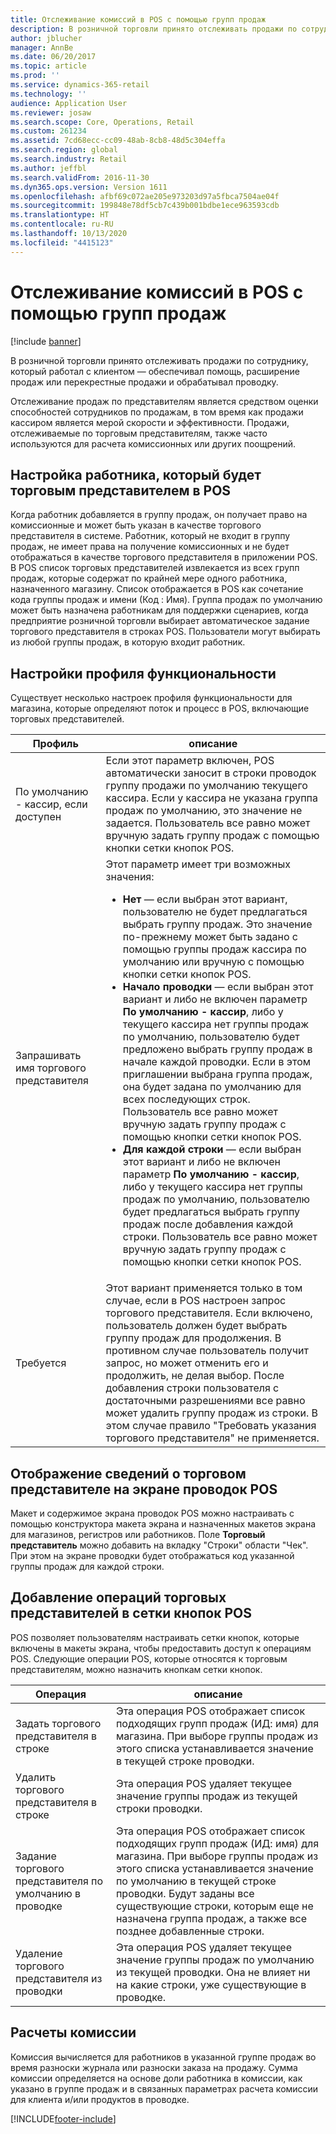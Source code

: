 ```yaml
---
title: Отслеживание комиссий в POS с помощью групп продаж
description: В розничной торговли принято отслеживать продажи по сотруднику, который работал с клиентом — обеспечивал помощь, расширение продаж или перекрестные продажи и обрабатывал проводку.
author: jblucher
manager: AnnBe
ms.date: 06/20/2017
ms.topic: article
ms.prod: ''
ms.service: dynamics-365-retail
ms.technology: ''
audience: Application User
ms.reviewer: josaw
ms.search.scope: Core, Operations, Retail
ms.custom: 261234
ms.assetid: 7cd68ecc-cc09-48ab-8cb8-48d5c304effa
ms.search.region: global
ms.search.industry: Retail
ms.author: jeffbl
ms.search.validFrom: 2016-11-30
ms.dyn365.ops.version: Version 1611
ms.openlocfilehash: afbf69c072ae205e973203d97a5fbca7504ae04f
ms.sourcegitcommit: 199848e78df5cb7c439b001bdbe1ece963593cdb
ms.translationtype: HT
ms.contentlocale: ru-RU
ms.lasthandoff: 10/13/2020
ms.locfileid: "4415123"
---
```

# <a name="track-commissions-in-the-point-of-sale-pos-by-using-sales-groups"></a>Отслеживание комиссий в POS с помощью групп продаж

[!include [banner](includes/banner.md)]

В розничной торговли принято отслеживать продажи по сотруднику, который работал с клиентом — обеспечивал помощь, расширение продаж или перекрестные продажи и обрабатывал проводку.

Отслеживание продаж по представителям является средством оценки способностей сотрудников по продажам, в том время как продажи кассиром является мерой скорости и эффективности. Продажи, отслеживаемые по торговым представителям, также часто используются для расчета комиссионных или других поощрений.

## <a name="configuring-a-worker-to-be-a-sales-representative-in-pos"></a>Настройка работника, который будет торговым представителем в POS

Когда работник добавляется в группу продаж, он получает право на комиссионные и может быть указан в качестве торгового представителя в системе. Работник, который не входит в группу продаж, не имеет права на получение комиссионных и не будет отображаться в качестве торгового представителя в приложении POS. В POS список торговых представителей извлекается из всех групп продаж, которые содержат по крайней мере одного работника, назначенного магазину. Список отображается в POS как сочетание кода группы продаж и имени (Код : Имя). Группа продаж по умолчанию может быть назначена работникам для поддержки сценариев, когда предприятие розничной торговли выбирает автоматическое задание торгового представителя в строках POS. Пользователи могут выбирать из любой группы продаж, в которую входит работник.

## <a name="functionality-profile-settings"></a>Настройки профиля функциональности

Существует несколько настроек профиля функциональности для магазина, которые определяют поток и процесс в POS, включающие торговых представителей.

<table>
<thead>
<tr>
<th>Профиль</th>
<th>описание</th>
</tr>
</thead>
<tbody>
<tr>
<td>По умолчанию - кассир, если доступен</td>
<td>Если этот параметр включен, POS автоматически заносит в строки проводок группу продажи по умолчанию текущего кассира. Если у кассира не указана группа продаж по умолчанию, это значение не задается. Пользователь все равно может вручную задать группу продаж с помощью кнопки сетки кнопок POS.</td>
</tr>
<tr>
<td>Запрашивать имя торгового представителя</td>
<td>Этот параметр имеет три возможных значения:
<ul>
<li><strong>Нет</strong> — если выбран этот вариант, пользователю не будет предлагаться выбрать группу продаж. Это значение по-прежнему может быть задано с помощью группы продаж кассира по умолчанию или вручную с помощью кнопки сетки кнопок POS.</li>
<li><strong>Начало проводки</strong> — если выбран этот вариант и либо не включен параметр <strong>По умолчанию - кассир</strong>, либо у текущего кассира нет группы продаж по умолчанию, пользователю будет предложено выбрать группу продаж в начале каждой проводки. Если в этом приглашении выбрана группа продаж, она будет задана по умолчанию для всех последующих строк. Пользователь все равно может вручную задать группу продаж с помощью кнопки сетки кнопок POS.</li>
<li><strong>Для каждой строки</strong> — если выбран этот вариант и либо не включен параметр <strong>По умолчанию - кассир</strong>, либо у текущего кассира нет группы продаж по умолчанию, пользователю будет предлагаться выбрать группу продаж после добавления каждой строки. Пользователь все равно может вручную задать группу продаж с помощью кнопки сетки кнопок POS.</li>
</ul>
</td>
</tr>
<tr>
<td>Требуется</td>
<td>Этот вариант применяется только в том случае, если в POS настроен запрос торгового представителя. Если включено, пользователь должен будет выбрать группу продаж для продолжения. В противном случае пользователь получит запрос, но может отменить его и продолжить, не делая выбор. После добавления строки пользователя с достаточными разрешениями все равно может удалить группу продаж из строки. В этом случае правило "Требовать указания торгового представителя" не применяется.</td>
</tr>
</tbody>
</table>

## <a name="displaying-the-sales-representative-information-on-the-pos-transactions-screen"></a>Отображение сведений о торговом представителе на экране проводок POS

Макет и содержимое экрана проводок POS можно настраивать с помощью конструктора макета экрана и назначенных макетов экрана для магазинов, регистров или работников. Поле **Торговый представитель** можно добавить на вкладку "Строки" области "Чек".  При этом на экране проводки будет отображаться код указанной группы продаж для каждой строки.

## <a name="adding-sales-representative-operations-to-pos-button-grids"></a>Добавление операций торговых представителей в сетки кнопок POS

POS позволяет пользователям настраивать сетки кнопок, которые включены в макеты экрана, чтобы предоставить доступ к операциям POS. Следующие операции POS, которые относятся к торговым представителям, можно назначить кнопкам сетки кнопок.

| Операция                                 | описание |
|-------------------------------------------|-------------|
| Задать торгового представителя в строке          | Эта операция POS отображает список подходящих групп продаж (ИД: имя) для магазина. При выборе группы продаж из этого списка устанавливается значение в текущей строке проводки. |
| Удалить торгового представителя в строке        | Эта операция POS удаляет текущее значение группы продаж из текущей строки проводки. |
| Задание торгового представителя по умолчанию в проводке   | Эта операция POS отображает список подходящих групп продаж (ИД: имя) для магазина. При выборе группы продаж из этого списка устанавливается значение по умолчанию в текущей строке проводки. Будут заданы все существующие строки, которым еще не назначена группа продаж, а также все позднее добавленные строки. |
| Удаление торгового представителя из проводки | Эта операция POS удаляет текущее значение группы продаж по умолчанию из текущей проводки. Она не влияет ни на какие строки, уже существующие в проводке. |

## <a name="calculating-commissions"></a>Расчеты комиссии

Комиссия вычисляется для работников в указанной группе продаж во время разноски журнала или разноски заказа на продажу. Сумма комиссии определяется на основе доли работника в комиссии, как указано в группе продаж и в связанных параметрах расчета комиссии для клиента и/или продуктов в проводке.


[!INCLUDE[footer-include](../includes/footer-banner.md)]